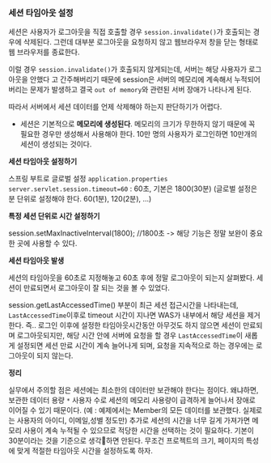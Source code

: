 ### 세션 타임아웃 설정
세션은 사용자가 로그아웃을 직접 호출할 경우 `session.invalidate()`가 호출되는 경우에 삭제된다.
그런데 대부분 로그아웃을 요청하지 않고 웹브라우저 창을 닫는 형태로 웹 브라우저를 종료한다.

이럴 경우 `session.invalidate()`가 호출되지 않게되는데, 서버는 해당 사용자가 로그아웃을 안했다 고 간주해버리기 때문에 session은 서버의 메모리에 계속해서 누적되어버리는 문제가 발생하고 결국 `out of memory`와 관련된 서버 장애가 나타나게 된다.

따라서 서버에서 세션 데이터를 언제 삭제해야 하는지 판단하기가 어렵다.
- 세션은 기본적으로 **메모리에 생성된다**. 메모리의 크기가 무한하지 않기 때문에 꼭 필요한 경우만 생성해서 사용해야 한다. 10만 명의 사용자가 로그인하면 10만개의 세션이 생성되는 것이다.


**세션 타임아웃 설정하기**

스프링 부트로 글로벌 설정 `application.properties` `server.servlet.session.timeout=60` : 60초, 기본은 1800(30분) (글로벌 설정은 분 단위로 설정해야 한다. 60(1분), 120(2분), ...)

**특정 세션 단위로 시간 설정하기**

session.setMaxInactiveInterval(1800); //1800초 -> 해당 기능은 정말 보완이 중요한 곳에 사용할 수 있다.

**세션 타임아웃 발생**

세션의 타임아웃을 60초로 지정해놓고 60초 후에 정말 로그아웃이 되는지 살펴봤다. 세션이 만료되면서 로그아웃이 잘 되는 것을 볼 수 있었다.

session.getLastAccessedTime() 부분이 최근 세션 접근시간을 나타내는데, `LastAccessedTime`이후로 timeout 시간이 지나면 WAS가 내부에서 해당 세션을 제거한다.
즉.. 로그인 이후에 설정한 타임아웃시간동안 아무것도 하지 않으면 세션이 만료되며 로그아웃되지만, 해당 시간 안에 서버에 요청을 할 경우 `LastAccessedTime`이 새롭게 설정되면 세션 만료 시간이 계속 늘어나게 되며, 요청을 지속적으로 하는 경우에는 로그아웃이 되지 않는다.

**정리**

실무에서 주의할 점은 세션에는 최소한의 데이터만 보관해야 한다는 점이다. 왜냐하면, 보관한 데이터 용량 `*` 사용자 수로 세션의 메모리 사용량이 급격하게 늘어나서 장애로 이어질 수 있기 때문이다.
(예 : 예제에서는 Member의 모든 데이터를 보관했다. 실제로는 사용자의 아이디, 이메일,성별 정도만)
추가로 세션의 시간을 너무 길게 가져가면 메모리 사용이 계속 누적될 수 있으므로 적당한 시간을 선택하는 것이 필요하다. 기본이 30분이라는 것을 기준으로 생각하면 안된다. 무조건 프로젝트의 크기, 페이지의 특성에 맞게 적절한 타임아웃 시간을 설정하도록 하자.
